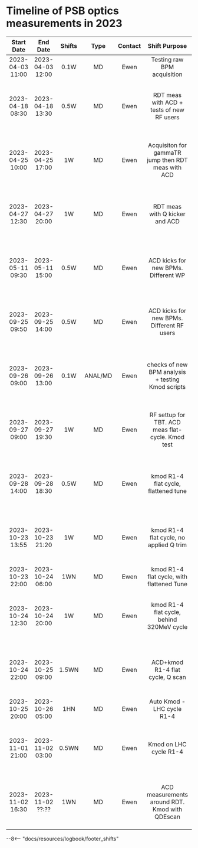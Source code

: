 
# Timeline of PSB optics measurements in 2023

|    Start Date    |     End Date     | Shifts |  Type   | Contact |                   Shift Purpose                    |                   Logbook Link                    |
|:----------------:|:----------------:|:------:|:-------:|:-------:|:--------------------------------------------------:|:-------------------------------------------------:|
| 2023-04-03 11:00 | 2023-04-03 12:00 |  0.1W  |   MD    |  Ewen   |            Testing raw BPM acquisition             |                      no elog                      |
| 2023-04-18 08:30 | 2023-04-18 13:30 |  0.5W  |   MD    |  Ewen   |     RDT meas with ACD + tests of new RF users      | [Start](2023-04-18, 2621, 3752065){.logbook-link} |
| 2023-04-25 10:00 | 2023-04-25 17:00 |   1W   |   MD    |  Ewen   | Acquisiton for gammaTR jump then RDT meas with ACD | [Start](2023-04-25, 2621, 3756726){.logbook-link} |
| 2023-04-27 12:30 | 2023-04-27 20:00 |   1W   |   MD    |  Ewen   |           RDT meas with Q kicker and ACD           | [Start](2023-04-27, 2621, 3757910){.logbook-link} |
| 2023-05-11 09:30 | 2023-05-11 15:00 |  0.5W  |   MD    |  Ewen   |        ACD kicks for new BPMs. Different WP        | [Start](2023-05-11, 2621, 3766183){.logbook-link} |
| 2023-09-25 09:50 | 2023-09-25 14:00 |  0.5W  |   MD    |  Ewen   |     ACD kicks for new BPMs. Different RF users     | [Start](2023-09-25, 2621, 3836389){.logbook-link} |
| 2023-09-26 09:00 | 2023-09-26 13:00 |  0.1W  | ANAL/MD |  Ewen   | checks of new BPM analysis + testing Kmod scripts  | [Start](2023-09-26, 2621, 3836968){.logbook-link} |
| 2023-09-27 09:00 | 2023-09-27 19:30 |   1W   |   MD    |  Ewen   | RF settup for TBT. ACD meas flat-cycle. Kmod test  | [Start](2023-09-27, 2621, 3837557){.logbook-link} |
| 2023-09-28 14:00 | 2023-09-28 18:30 |  0.5W  |   MD    |  Ewen   |        kmod R1-4 flat cycle, flattened tune        | [Start](2023-09-28, 2621, 3838511){.logbook-link} |
| 2023-10-23 13:55 | 2023-10-23 21:20 |   1W   |   MD    |  Ewen   |      kmod R1-4 flat cycle, no applied Q trim       | [Start](2023-10-23, 2621, 3852015){.logbook-link} |
| 2023-10-23 22:00 | 2023-10-24 06:00 |  1WN   |   MD    |  Ewen   |     kmod R1-4 flat cycle, with flattened Tune      |                      no elog                      |
| 2023-10-24 12:30 | 2023-10-24 20:00 |   1W   |   MD    |  Ewen   |     kmod R1-4 flat cycle, behind 320MeV cycle      | [Start](2023-10-24, 2621, 3852622){.logbook-link} |
| 2023-10-24 22:00 | 2023-10-25 09:00 | 1.5WN  |   MD    |  Ewen   |          ACD+kmod R1-4 flat cycle, Q scan          | [Start](2023-10-24, 2621, 3852999){.logbook-link} |
| 2023-10-25 20:00 | 2023-10-26 05:00 |  1HN   |   MD    |  Ewen   |             Auto Kmod - LHC cycle R1-4             |                      no elog                      |
| 2023-11-01 21:00 | 2023-11-02 03:00 |  0.5WN |   MD    |  Ewen   |          Kmod on LHC cycle R1-4                    | [Start](2023-11-01, 2621, 3856617){.logbook-link} |
| 2023-11-02 16:30 | 2023-11-02 ??:?? |   1WN |   MD    |  Ewen   | ACD measurements around RDT. Kmod with QDEscan     | [Start](2023-11-02, 2621, 3856796){.logbook-link} |
<!--                                                                                               Logbook Links: [LINK_NAME](date, logbook_id, event_id){.logbook-link} -->




--8<-- "docs/resources/logbook/footer_shifts"
